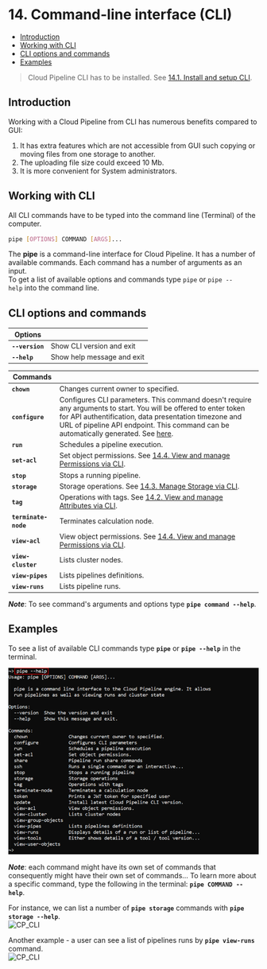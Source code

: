 # 14. Command-line interface (CLI)

- [Introduction](#introduction)
- [Working with CLI](#working-with-cli)
- [CLI options and commands](#cli-options-and-commands)
- [Examples](#examples)

> Cloud Pipeline CLI has to be installed. See [14.1. Install and setup CLI](14.1._Install_and_setup_CLI.md).

## Introduction

Working with a Cloud Pipeline from CLI has numerous benefits compared to GUI:

1. It has extra features which are not accessible from GUI such copying or moving files from one storage to another.
2. The uploading file size could exceed 10 Mb.
3. It is more convenient for System administrators.

## Working with CLI

All CLI commands have to be typed into the command line (Terminal) of the computer.

``` bash
pipe [OPTIONS] COMMAND [ARGS]...
```

The **pipe** is a command-line interface for Cloud Pipeline. It has a number of available commands. Each command has a number of arguments as an input.  
To get a list of available options and commands type `pipe` or `pipe --help` into the command line.

## CLI options and commands

| Options |  |
|---|---|
| **`--version`** | Show CLI version and exit |
| **`--help`** | Show help message and exit |

| Commands |  |
|---|---|
| **`chown`** | Changes current owner to specified. |
| **`configure`** | Configures CLI parameters. This command doesn't require any arguments to start. You will be offered to enter token for API authentification, data presentation timezone and URL of pipeline API endpoint. This command can be automatically generated. See [here](../12_Manage_Settings/12._Manage_Settings.md#cli-tab). |
| **`run`** | Schedules a pipeline execution. |
| **`set-acl`** | Set object permissions. See [14.4. View and manage Permissions via CLI](14.4._View_and_manage_Permissions_via_CLI.md). |
| **`stop`** | Stops a running pipeline. |
| **`storage`** | Storage operations. See [14.3. Manage Storage via CLI](14.3._Manage_Storage_via_CLI.md). |
| **`tag`** | Operations with tags. See [14.2. View and manage Attributes via CLI](14.2._View_and_manage_Attributes_via_CLI.md). |
| **`terminate-node`** | Terminates calculation node. |
| **`view-acl`** | View object permissions. See [14.4. View and manage Permissions via CLI](14.4._View_and_manage_Permissions_via_CLI.md). |
| **`view-cluster`** | Lists cluster nodes. |
| **`view-pipes`** | Lists pipelines definitions. |
| **`view-runs`** | Lists pipeline runs. |

**_Note_**: To see command's arguments and options type **`pipe command --help`**.

## Examples

To see a list of available CLI commands type **`pipe`** or **`pipe --help`** in the terminal.

![CP_CLI](attachments/CLI_1.png)

**_Note_**: each command might have its own set of commands that consequently might have their own set of commands... To learn more about a specific command, type the following in the terminal: **`pipe COMMAND --help`**.

For instance, we can list a number of **`pipe storage`** commands with **`pipe storage --help`**.  
![CP_CLI](attachments/CLI_2.png)

Another example - a user can see a list of pipelines runs by **`pipe view-runs`** command.  
![CP_CLI](attachments/CLI_3.png)
